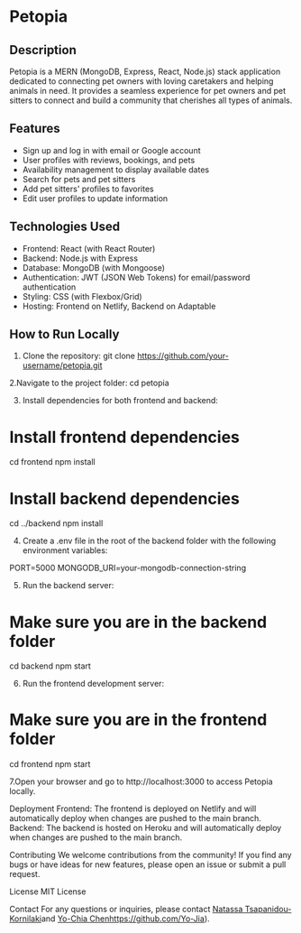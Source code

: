 # Petopia

## Description

Petopia is a MERN (MongoDB, Express, React, Node.js) stack application dedicated to connecting pet owners with loving caretakers and helping animals in need. It provides a seamless experience for pet owners and pet sitters to connect and build a community that cherishes all types of animals.

## Features

- Sign up and log in with email or Google account
- User profiles with reviews, bookings, and pets
- Availability management to display available dates
- Search for pets and pet sitters
- Add pet sitters' profiles to favorites
- Edit user profiles to update information

## Technologies Used

- Frontend: React (with React Router)
- Backend: Node.js with Express
- Database: MongoDB (with Mongoose)
- Authentication: JWT (JSON Web Tokens) for email/password authentication
- Styling: CSS (with Flexbox/Grid)
- Hosting: Frontend on Netlify, Backend on Adaptable

## How to Run Locally

1. Clone the repository:
git clone https://github.com/your-username/petopia.git

2.Navigate to the project folder:
cd petopia

3. Install dependencies for both frontend and backend:

 # Install frontend dependencies
cd frontend
npm install

# Install backend dependencies
cd ../backend
npm install

4. Create a .env file in the root of the backend folder with the following environment variables:

 PORT=5000
MONGODB_URI=your-mongodb-connection-string

5. Run the backend server:
# Make sure you are in the backend folder
cd backend
npm start

6. Run the frontend development server:
# Make sure you are in the frontend folder
cd frontend
npm start

7.Open your browser and go to http://localhost:3000 to access Petopia locally.

Deployment
Frontend: The frontend is deployed on Netlify and will automatically deploy when changes are pushed to the main branch.
Backend: The backend is hosted on Heroku and will automatically deploy when changes are pushed to the main branch.

Contributing
We welcome contributions from the community! If you find any bugs or have ideas for new features, please open an issue or submit a pull request.

License
MIT License

Contact
For any questions or inquiries, please contact [Natassa Tsapanidou-Kornilaki](https://github.com/natko22)and [Yo-Chia Chen](https://github.com/Yo-Jia)https://github.com/Yo-Jia).






